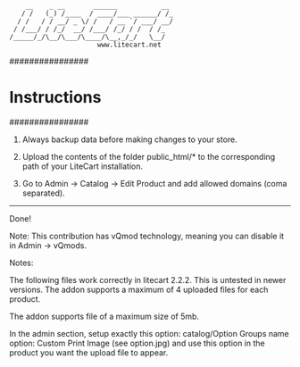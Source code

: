 	    __    _ __       ______           __ 
	   / /   (_) /____  / ____/___ ______/ /_
	  / /   / / __/ _ \/ /   / __ `/ ___/ __/
	 / /___/ / /_/  __/ /___/ /_/ / /  / /_  
	/_____/_/\__/\___/\____/\__,_/_/   \__/  
	                      www.litecart.net
	                                         

################
# Instructions #
################

1. Always backup data before making changes to your store.

2. Upload the contents of the folder public_html/* to the corresponding path of your LiteCart installation.

3. Go to Admin -> Catalog -> Edit Product and add allowed domains (coma separated).

________________________________________________________________________

Done!

Note: This contribution has vQmod technology, meaning you can disable it in Admin -> vQmods.

Notes: 

The following files work correctly in litecart 2.2.2. 
This is untested in newer versions.
The addon supports a maximum of 4 uploaded files for each product.

The addon supports file of a maximum size of 5mb.

In the admin section, setup exactly this option:
catalog/Option Groups name option: Custom Print Image (see option.jpg)
and use this option in the product you want the upload file to appear.
